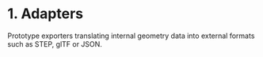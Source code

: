 # 1. Adapters

Prototype exporters translating internal geometry data into external formats such as STEP, glTF or JSON.
